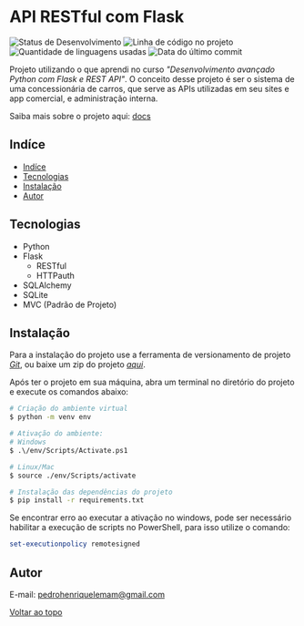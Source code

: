 # API RESTful com Flask

<!-- Opções [Ativo,Em Pausa,Encerrado] -->
![Status de Desenvolvimento](https://img.shields.io/badge/Desenvolvimento-Ativo-success)
![Linha de código no projeto](https://img.shields.io/tokei/lines/github/santospereira/Flask-RESTful-DIO?label=Linhas%20de%20c%C3%B3digo&style=flat)
![Quantidade de linguagens usadas](https://img.shields.io/github/languages/count/santospereira/Flask-RESTful-DIO?label=Linguagens&color=f27830)
![Data do último commit](https://img.shields.io/github/last-commit/santospereira/Flask-RESTful-DIO?label=%C3%9Altimo%20commit)

<!-- ![Licença](https://img.shields.io/github/license/santospereira/Flask-RESTful-DIO) -->

Projeto utilizando o que aprendi no curso *"Desenvolvimento avançado
Python com Flask e REST
API"*.
O conceito desse projeto é ser o sistema de uma concessionária de carros, que serve as APIs utilizadas em seu sites e app comercial, e administração interna.

Saiba mais sobre o projeto aqui: [docs](/docs/Projeto.md)

## Indíce

- [Indíce](#indíce)
- [Tecnologias](#tecnologias)
- [Instalação](#instalação)
- [Autor](#autor)

## Tecnologias

- Python
- Flask
  - RESTful
  - HTTPauth
- SQLAlchemy
- SQLite
- MVC (Padrão de Projeto)
  
## Instalação

Para a instalação do projeto use a ferramenta de versionamento de projeto [*Git*](https://git-scm.com/), ou baixe um zip do projeto [*aqui*]().

Após ter o projeto em sua máquina, abra um terminal no diretório do projeto e execute os comandos abaixo:

~~~bash
# Criação do ambiente virtual
$ python -m venv env

# Ativação do ambiente:
# Windows
$ .\/env/Scripts/Activate.ps1

# Linux/Mac
$ source ./env/Scripts/activate

# Instalação das dependências do projeto
$ pip install -r requirements.txt
~~~

Se encontrar erro ao executar a ativação no windows, pode ser necessário habilitar a execução de scripts no PowerShell, para isso utilize o comando:

~~~PowerShell
set-executionpolicy remotesigned
~~~

## Autor

E-mail: [pedrohenriquelemam@gmail.com](mailto:pedrohenriquelemam@gmail.com)


[Voltar ao topo](#nomedoprojeto)